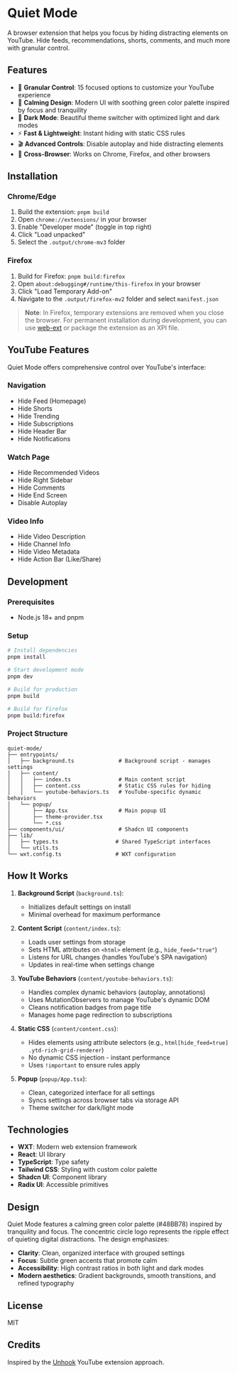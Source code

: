 # Quiet Mode

A browser extension that helps you focus by hiding distracting elements on YouTube. Hide feeds, recommendations, shorts, comments, and much more with granular control.

## Features

- 🎯 **Granular Control**: 15 focused options to customize your YouTube experience
- 🌿 **Calming Design**: Modern UI with soothing green color palette inspired by focus and tranquility
- 🌙 **Dark Mode**: Beautiful theme switcher with optimized light and dark modes
- ⚡ **Fast & Lightweight**: Instant hiding with static CSS rules
- 🎬 **Advanced Controls**: Disable autoplay and hide distracting elements
- 🦊 **Cross-Browser**: Works on Chrome, Firefox, and other browsers

## Installation

### Chrome/Edge

1. Build the extension: `pnpm build`
2. Open `chrome://extensions/` in your browser
3. Enable "Developer mode" (toggle in top right)
4. Click "Load unpacked"
5. Select the `.output/chrome-mv3` folder

### Firefox

1. Build for Firefox: `pnpm build:firefox`
2. Open `about:debugging#/runtime/this-firefox` in your browser
3. Click "Load Temporary Add-on"
4. Navigate to the `.output/firefox-mv2` folder and select `manifest.json`

> **Note**: In Firefox, temporary extensions are removed when you close the browser. For permanent installation during development, you can use [web-ext](https://extensionworkshop.com/documentation/develop/getting-started-with-web-ext/) or package the extension as an XPI file.

## YouTube Features

Quiet Mode offers comprehensive control over YouTube's interface:

### Navigation

- Hide Feed (Homepage)
- Hide Shorts
- Hide Trending
- Hide Subscriptions
- Hide Header Bar
- Hide Notifications

### Watch Page

- Hide Recommended Videos
- Hide Right Sidebar
- Hide Comments
- Hide End Screen
- Disable Autoplay

### Video Info

- Hide Video Description
- Hide Channel Info
- Hide Video Metadata
- Hide Action Bar (Like/Share)

## Development

### Prerequisites

- Node.js 18+ and pnpm

### Setup

```bash
# Install dependencies
pnpm install

# Start development mode
pnpm dev

# Build for production
pnpm build

# Build for Firefox
pnpm build:firefox
```

### Project Structure

```
quiet-mode/
├── entrypoints/
│   ├── background.ts              # Background script - manages settings
│   ├── content/
│   │   ├── index.ts               # Main content script
│   │   ├── content.css            # Static CSS rules for hiding
│   │   └── youtube-behaviors.ts   # YouTube-specific dynamic behaviors
│   └── popup/
│       ├── App.tsx                # Main popup UI
│       ├── theme-provider.tsx
│       └── *.css
├── components/ui/                 # Shadcn UI components
├── lib/
│   ├── types.ts                  # Shared TypeScript interfaces
│   └── utils.ts
└── wxt.config.ts                 # WXT configuration
```

## How It Works

1. **Background Script** (`background.ts`):

   - Initializes default settings on install
   - Minimal overhead for maximum performance

2. **Content Script** (`content/index.ts`):

   - Loads user settings from storage
   - Sets HTML attributes on `<html>` element (e.g., `hide_feed="true"`)
   - Listens for URL changes (handles YouTube's SPA navigation)
   - Updates in real-time when settings change

3. **YouTube Behaviors** (`content/youtube-behaviors.ts`):

   - Handles complex dynamic behaviors (autoplay, annotations)
   - Uses MutationObservers to manage YouTube's dynamic DOM
   - Cleans notification badges from page title
   - Manages home page redirection to subscriptions

4. **Static CSS** (`content/content.css`):

   - Hides elements using attribute selectors (e.g., `html[hide_feed=true] .ytd-rich-grid-renderer`)
   - No dynamic CSS injection - instant performance
   - Uses `!important` to ensure rules apply

5. **Popup** (`popup/App.tsx`):
   - Clean, categorized interface for all settings
   - Syncs settings across browser tabs via storage API
   - Theme switcher for dark/light mode

## Technologies

- **WXT**: Modern web extension framework
- **React**: UI library
- **TypeScript**: Type safety
- **Tailwind CSS**: Styling with custom color palette
- **Shadcn UI**: Component library
- **Radix UI**: Accessible primitives

## Design

Quiet Mode features a calming green color palette (#48BB78) inspired by tranquility and focus. The concentric circle logo represents the ripple effect of quieting digital distractions. The design emphasizes:

- **Clarity**: Clean, organized interface with grouped settings
- **Focus**: Subtle green accents that promote calm
- **Accessibility**: High contrast ratios in both light and dark modes
- **Modern aesthetics**: Gradient backgrounds, smooth transitions, and refined typography

## License

MIT

## Credits

Inspired by the [Unhook](https://unhook.app/) YouTube extension approach.
